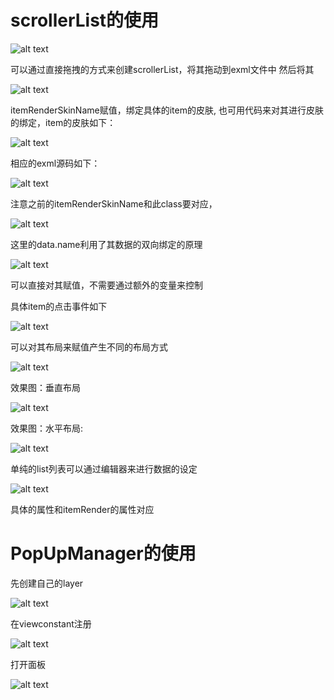 # scrollerList的使用
![alt text](doc/images/1.png)

可以通过直接拖拽的方式来创建scrollerList，将其拖动到exml文件中
然后将其

![alt text](doc/images/2.png)

itemRenderSkinName赋值，绑定具体的item的皮肤,
也可用代码来对其进行皮肤的绑定，item的皮肤如下：

![alt text](doc/images/3.png)

相应的exml源码如下：

![alt text](doc/images/4.png)

注意之前的itemRenderSkinName和此class要对应，

![alt text](doc/images/5.png)

这里的data.name利用了其数据的双向绑定的原理

![alt text](doc/images/6.png)

可以直接对其赋值，不需要通过额外的变量来控制

具体item的点击事件如下

![alt text](doc/images/10.png)

可以对其布局来赋值产生不同的布局方式

![alt text](doc/images/11.png)

效果图：垂直布局

![alt text](doc/images/8.png)

效果图：水平布局:

![alt text](doc/images/7.png)

单纯的list列表可以通过编辑器来进行数据的设定

![alt text](doc/images/9.png)

具体的属性和itemRender的属性对应

# PopUpManager的使用
先创建自己的layer

![alt text](doc/images/12.png)

在viewconstant注册

![alt text](doc/images/13.png)

打开面板

![alt text](doc/images/14.png)


